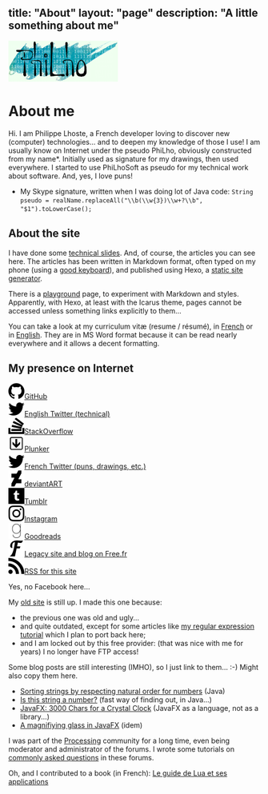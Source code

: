 title: "About"
layout: "page"
description: "A little something about me"
---
<img src="/images/logo.png" title="PhiLho's" alt="PhiLho"/>

# About me

Hi. I am Philippe Lhoste, a French developer loving to discover new (computer) technologies... and to deepen my knowledge of those I use!
I am usually know on Internet under the pseudo PhiLho, obviously constructed from my name*. Initially used as signature for my drawings, then used everywhere.
I started to use PhiLhoSoft as pseudo for my technical work about software.
And, yes, I love puns!

* My Skype signature, written when I was doing lot of Java code: `String pseudo = realName.replaceAll("\\b(\\w{3})\\w+?\\b", "$1").toLowerCase();`

## About the site

I have done some [technical slides](/Slides).
And, of course, the articles you can see here.
The articles has been written in Markdown format, often typed on my phone (using a [good keyboard](/Software/MessagEase%20Android%20keyboard%20review)), and published using Hexo, a [static site generator](/Software/Static%20site%20generators/).

There is a [playground](../playground) page, to experiment with Markdown and styles. Apparently, with Hexo, at least with the Icarus theme, pages cannot be accessed unless something links explicitly to them...

You can take a look at my curriculum vitæ (resume / résumé), in [French](./CV_PhilippeLhoste_fr.doc) or in [English](CV_PhilippeLhoste_en.doc). They are in MS Word format because it can be read nearly everywhere and it allows a decent formatting.

## My presence on Internet

<div class="site-list">
<img class="no-fancybox" src="/images/icon-github.svg" alt="GitHub" width="32" height="32"/><a href="http://github.com/PhiLhoSoft">GitHub</a><br>
<img class="no-fancybox" src="/images/icon-twitterEN.svg" alt="English Twitter" width="32" height="32"/><a href="https://twitter.com/PhiLhoSoft">English Twitter (technical)</a><br>
<img class="no-fancybox" src="/images/icon-stackoverflow.svg" alt="StackOverflow" width="32" height="32"/><a href="http://stackoverflow.com/users/15459/philho">StackOverflow</a><br>
<img class="no-fancybox" src="/images/icon-plunker.svg" alt="Plunker" width="32" height="32"/><a href="http://plnkr.co/users/PhiLhoSoft">Plunker</a><br>
<img class="no-fancybox" src="/images/icon-twitterFR.svg" alt="French Twitter" width="32" height="32"/><a href="https://twitter.com/Phi_Lho">French Twitter (puns, drawings, etc.)</a><br>
<img class="no-fancybox" src="/images/icon-deviantart.svg" alt="deviantART" width="32" height="32"/><a href="http://philho.deviantart.com/">deviantART</a><br>
<img class="no-fancybox" src="/images/icon-tumblr.svg" alt="Tumblr" width="32" height="32"/><a href="http://phi-lho.tumblr.com/">Tumblr</a><br>
<img class="no-fancybox" src="/images/icon-instagram.svg" alt="Instagram" width="32" height="32"/><a href="https://www.instagram.com/phi_lho/">Instagram</a><br>
<img class="no-fancybox" src="/images/icon-goodreads.svg" alt="Goodreads" width="32" height="32"/><a href="https://www.goodreads.com/review/list/3585303-philippe-lhoste">Goodreads</a><br>
<img class="no-fancybox" src="/images/icon-free.svg" alt="Free.fr" width="32" height="32"/><a href="http://Phi.Lho.free.fr/">Legacy site and blog on Free.fr</a><br>
<img class="no-fancybox" src="/images/icon-rss.svg" alt="RSS" width="32" height="32"/><a href="atom.xml">RSS for this site</a><br>
</div>

Yes, no Facebook here...

My [old site](http://phi.lho.free.fr/) is still up. I made this one because:
- the previous one was old and ugly...
- and quite outdated, except for some articles like [my regular expression tutorial](http://phi.lho.free.fr/programming/RETutorial.en.html) which I plan to port back here;
- and I am locked out by this free provider: (that was nice with me for years) I no longer have FTP access!

Some blog posts are still interesting (IMHO), so I just link to them... :-) Might also copy them here.
- [Sorting strings by respecting natural order for numbers](http://phi.lho.free.fr/serendipity/index.php?/archives/30-Sorting-strings-by-respecting-natural-order-for-numbers.html) (Java)
- [Is this string a number?](http://phi.lho.free.fr/serendipity/index.php?/archives/28-Is-this-string-a-number.html) (fast way of finding out, in Java...)
- [JavaFX: 3000 Chars for a Crystal Clock](http://phi.lho.free.fr/serendipity/index.php?/archives/23-JavaFX-3000-Chars-for-a-Crystal-Clock.html) (JavaFX as a language, not as a library...)
- [A magnifiying glass in JavaFX](http://phi.lho.free.fr/serendipity/index.php?/archives/21-A-magnifiying-glass-in-JavaFX.html) (idem)

I was part of the [Processing](http://processing.org) community for a long time, even being moderator and administrator of the forums.
I wrote some tutorials on [commonly asked questions](https://forum.processing.org/two/categories/common-questions) in these forums.

Oh, and I contributed to a book (in French): [Le guide de Lua et ses applications](http://www.d-booker.fr/programmation-et-langage/1-livre-lua.html)
